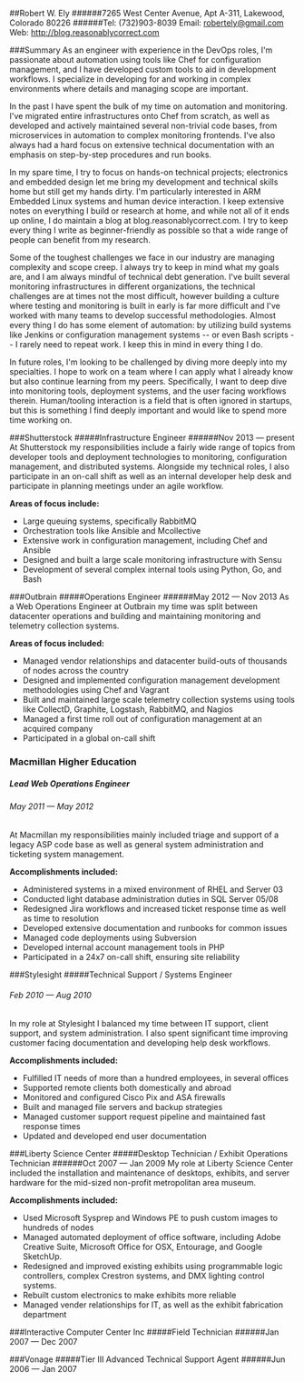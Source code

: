 ##Robert W. Ely
######7265 West Center Avenue, Apt A-311, Lakewood, Colorado 80226
######Tel: (732)903-8039 Email: robertely@gmail.com Web: http://blog.reasonablycorrect.com


###Summary
As an engineer with experience in the DevOps roles, I'm passionate about automation using tools like Chef for configuration management, and I have developed custom tools to aid in development workflows. I specialize in developing for and working in complex environments where details and managing scope are important.


In the past I have spent the bulk of my time on automation and monitoring. I've migrated entire infrastructures onto Chef from scratch, as well as developed and actively maintained several non-trivial code bases, from microservices in automation to complex monitoring frontends. I've also always had a hard focus on extensive technical documentation with an emphasis on step-by-step procedures and run books.



In my spare time, I try to focus on hands-on technical projects; electronics and embedded design let me bring my development and technical skills home but still get my hands dirty. I'm particularly interested in ARM Embedded Linux systems and human device interaction. I keep extensive notes on everything I build or research at home, and while not all of it ends up online, I do maintain a blog at blog.reasonablycorrect.com. I try to keep every thing I write as beginner-friendly as possible so that a wide range of people can benefit from my research.


Some of the toughest challenges we face in our industry are managing complexity and scope creep. I always try to keep in mind what my goals are, and I am always mindful of technical debt generation. I've built several monitoring infrastructures in different organizations, the technical challenges are at times not the most difficult, however building a culture where testing and monitoring is built in early is far more difficult and I've worked with many teams to develop successful methodologies. Almost every thing I do has some element of automation: by utilizing build systems like Jenkins or configuration management systems -- or even Bash scripts -- I rarely need to repeat work. I keep this in mind in every thing I do. 


In future roles, I'm looking to be challenged by diving more deeply into my specialties. I hope to work on a team where I can apply what I already know but also continue learning from my peers. Specifically, I want to deep dive into monitoring tools, deployment systems, and the user facing workflows therein. Human/tooling interaction is a field that is often ignored in startups, but this is something I find deeply important and would like to spend more time working on. 


###Shutterstock
#####Infrastructure Engineer
######Nov 2013 — present
At Shutterstock my responsibilities include a fairly wide range of topics from developer tools and deployment technologies to monitoring, configuration management, and distributed systems. Alongside my technical roles, I also participate in an on-call shift as well as an internal developer help desk and participate in planning meetings under an agile workflow.   

**Areas of focus include:**
* Large queuing systems, specifically RabbitMQ  
* Orchestration tools like Ansible and Mcollective  
* Extensive work in configuration management, including Chef and Ansible  
* Designed and built a large scale monitoring infrastructure with Sensu 
* Development of several complex internal tools using Python, Go, and Bash


###Outbrain
#####Operations Engineer
######May 2012 — Nov 2013
As a Web Operations Engineer at Outbrain my time was split between datacenter operations and building and maintaining monitoring and telemetry collection systems.

**Areas of focus included:**
* Managed vendor relationships and datacenter build-outs of thousands of nodes across the country  
* Designed and implemented configuration management development methodologies using Chef and Vagrant  
* Built and maintained large scale telemetry collection systems using tools like CollectD, Graphite, Logstash, RabbitMQ, and Nagios 
* Managed a first time roll out of configuration management at an acquired company 
* Participated in a global on-call shift


### Macmillan Higher Education
##### Lead Web Operations Engineer
###### May 2011 — May 2012
At Macmillan my responsibilities mainly included triage and support of a legacy ASP code base as well as general system administration and ticketing system management.

**Accomplishments included:**
* Administered systems in a mixed environment of RHEL and Server 03 
* Conducted light database administration duties in SQL Server 05/08  
* Redesigned Jira workflows and increased ticket response time as well as time to resolution 
* Developed extensive documentation and runbooks for common issues 
* Managed code deployments using Subversion 
* Developed internal account management tools in PHP 
* Participated in a 24x7 on-call shift, ensuring site reliability


###Stylesight
#####Technical Support / Systems Engineer
###### Feb 2010 — Aug 2010

In my role at Stylesight I balanced my time between IT support, client support, and system administration. I also spent significant time improving customer facing documentation and developing help desk workflows.

**Accomplishments included:**
* Fulfilled IT needs of more than a hundred employees, in several offices  
* Supported remote clients both domestically and abroad  
* Monitored and configured Cisco Pix and ASA firewalls  
* Built and managed file servers and backup strategies 
* Managed customer support request pipeline and maintained fast response times 
* Updated and developed end user documentation


###Liberty Science Center
#####Desktop Technician / Exhibit Operations Technician
######Oct 2007 — Jan 2009
My role at Liberty Science Center included the installation and maintenance of desktops, exhibits, and server hardware for the mid-sized non-profit metropolitan area museum.

**Accomplishments included:**
* Used Microsoft Sysprep and Windows PE to push custom images to hundreds of nodes 
* Managed automated deployment of office software, including Adobe Creative Suite, Microsoft Office for OSX, Entourage, and Google SketchUp. 
* Redesigned and improved existing exhibits using programmable logic controllers, complex Crestron systems, and DMX lighting control systems.  
* Rebuilt custom electronics to make exhibits more reliable  
* Managed vender relationships for IT, as well as the exhibit fabrication department


###Interactive Computer Center Inc
#####Field Technician
######Jan 2007 — Dec 2007


###Vonage
#####Tier III Advanced Technical Support Agent
######Jun 2006 — Jan 2007
